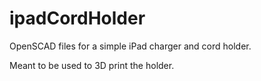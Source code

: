 # ipadCordHolder
OpenSCAD files for a simple iPad charger and cord holder.

Meant to be used to 3D print the holder.
